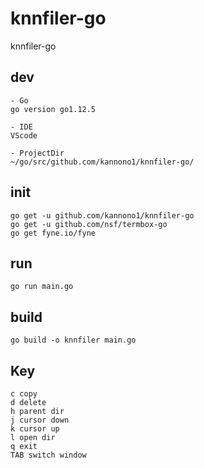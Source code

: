 # knnfiler-go
knnfiler-go

## dev
```
- Go
go version go1.12.5

- IDE
VScode

- ProjectDir
~/go/src/github.com/kannono1/knnfiler-go/

```

## init
```
go get -u github.com/kannono1/knnfiler-go
go get -u github.com/nsf/termbox-go
go get fyne.io/fyne
```

## run
```
go run main.go
```

## build
```
go build -o knnfiler main.go
```

## Key
```
c copy
d delete
h parent dir
j cursor down
k cursor up
l open dir
q exit
TAB switch window
```